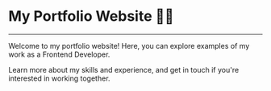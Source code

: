 # My Portfolio Website :woman_technologist:
---

Welcome to my portfolio website! Here, you can explore examples of my work as a Frontend Developer. 

Learn more about my skills and experience, and get in touch if you're interested in working together.
